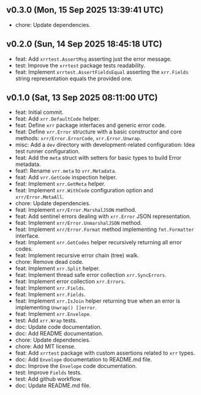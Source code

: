 ## v0.3.0 (Mon, 15 Sep 2025 13:39:41 UTC)
- chore: Update dependencies.

## v0.2.0 (Sun, 14 Sep 2025 18:45:18 UTC)
- feat: Add `xrrtest.AssertMsg` asserting just the error message.
- test: Improve the `xrrtest` package tests readability.
- feat: Implement `xrrtest.AssertFieldsEqual` asserting the `xrr.Fields` string representation equals the provided one.

## v0.1.0 (Sat, 13 Sep 2025 08:11:00 UTC)
- feat: Initial commit.
- feat: Add `xrr.DefaultCode` helper.
- feat: Define `xrr` package interfaces and generic error code.
- feat: Define `xrr.Error` structure with a basic constructor and core methods: `xrr/Error.ErrorCode`, `xrr.Error.Unwrap`.
- misc: Add a ` dev ` directory with development-related configuration: Idea test runner configuration.
- feat: Add the `meta` struct with setters for basic types to build Error metadata.
- feat!: Rename `vrr.meta` to `vrr.Metadata`.
- feat: Add `vrr.GetCode` inspection helper.
- feat: Implement `xrr.GetMeta` helper.
- feat: Implement `xrr.WithCode` configuration option and `xrr/Error.MetaAll`.
- chore: Update dependencies.
- feat: Implement `xrr/Error.MarshalJSON` method.
- feat: Add sentinel errors dealing with `xrr.Error` JSON representation.
- feat: Implement `xrr/Error.UnmarshalJSON` method.
- feat: Implement `xrr/Error.Format` method implementing `fmt.Formatter` interface.
- feat: Implement `xrr.GetCodes` helper recursively returning all error codes.
- feat: Implement recursive error chain (tree) walk.
- chore: Remove dead code.
- feat: Implement `xrr.Split` helper.
- feat: Implement thread safe error collection `xrr.SyncErrors`.
- feat: Implement error collection `xrr.Errors`.
- feat: Implement `xrr.Fields`.
- feat: Implement `xrr.Fields`.
- feat: Implement `xrr.IsJoin` helper returning true when an error is implementing `Unwrap() []error`.
- feat: Implement `xrr.Envelope`.
- test: Add `xrr.Wrap` tests.
- doc: Update code documentation.
- doc: Add README documentation.
- chore: Update dependencies.
- chore: Add MIT license.
- feat: Add `xrrtest` package with custom assertions related to `xrr` types.
- doc: Add `Envelope` documentation to README.md file.
- doc: Improve the `Envelope` code documentation.
- test: Improve `Fields` tests.
- test: Add github workflow.
- doc: Update README.md file.

